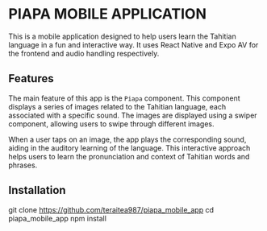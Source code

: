 # PIAPA MOBILE APPLICATION

This is a mobile application designed to help users learn the Tahitian language in a fun and interactive way. It uses React Native and Expo AV for the frontend and audio handling respectively.

## Features

The main feature of this app is the `Piapa` component. This component displays a series of images related to the Tahitian language, each associated with a specific sound. The images are displayed using a swiper component, allowing users to swipe through different images.

When a user taps on an image, the app plays the corresponding sound, aiding in the auditory learning of the language. This interactive approach helps users to learn the pronunciation and context of Tahitian words and phrases.

## Installation
git clone https://github.com/teraitea987/piapa_mobile_app
cd piapa_mobile_app
npm install
